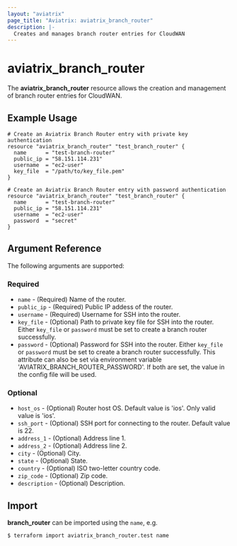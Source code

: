 ```yaml
---
layout: "aviatrix"
page_title: "Aviatrix: aviatrix_branch_router"
description: |-
  Creates and manages branch router entries for CloudWAN
---
```


# aviatrix_branch_router

The **aviatrix_branch_router** resource allows the creation and management of branch router entries for CloudWAN.

## Example Usage

```hcl
# Create an Aviatrix Branch Router entry with private key authentication
resource "aviatrix_branch_router" "test_branch_router" {
  name      = "test-branch-router"
  public_ip = "58.151.114.231"
  username  = "ec2-user"
  key_file  = "/path/to/key_file.pem"
}
```

```hcl
# Create an Aviatrix Branch Router entry with password authentication
resource "aviatrix_branch_router" "test_branch_router" {
  name      = "test-branch-router"
  public_ip = "58.151.114.231"
  username  = "ec2-user"
  password  = "secret"
}
```

## Argument Reference

The following arguments are supported:

### Required
* `name` - (Required) Name of the router.
* `public_ip` - (Required) Public IP addess of the router.
* `username` - (Required) Username for SSH into the router.
* `key_file` - (Optional) Path to private key file for SSH into the router. Either `key_file` or `password` must be set to create a branch router successfully.
* `password` - (Optional) Password for SSH into the router. Either `key_file` or `password` must be set to create a branch router successfully. This attribute can also be set via environment variable 'AVIATRIX_BRANCH_ROUTER_PASSWORD'. If both are set, the value in the config file will be used.

### Optional
* `host_os` - (Optional) Router host OS.  Default value is 'ios'. Only valid value is 'ios'.
* `ssh_port` - (Optional) SSH port for connecting to the router. Default value is 22.
* `address_1` - (Optional) Address line 1.
* `address_2` - (Optional) Address line 2.
* `city` - (Optional) City.
* `state` - (Optional) State.
* `country` - (Optional) ISO two-letter country code.
* `zip_code` - (Optional) Zip code.
* `description` - (Optional) Description.

## Import

**branch_router** can be imported using the `name`, e.g.

```
$ terraform import aviatrix_branch_router.test name
```
